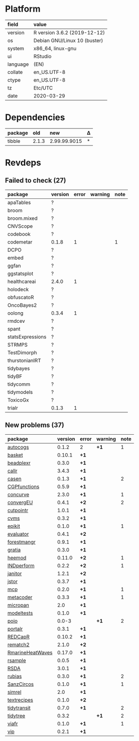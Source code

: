 # Platform

|field    |value                        |
|:--------|:----------------------------|
|version  |R version 3.6.2 (2019-12-12) |
|os       |Debian GNU/Linux 10 (buster) |
|system   |x86_64, linux-gnu            |
|ui       |RStudio                      |
|language |(EN)                         |
|collate  |en_US.UTF-8                  |
|ctype    |en_US.UTF-8                  |
|tz       |Etc/UTC                      |
|date     |2020-03-29                   |

# Dependencies

|package |old   |new          |Δ  |
|:-------|:-----|:------------|:--|
|tibble  |2.1.3 |2.99.99.9015 |*  |

# Revdeps

## Failed to check (27)

|package          |version |error |warning |note |
|:----------------|:-------|:-----|:-------|:----|
|apaTables        |?       |      |        |     |
|broom            |?       |      |        |     |
|broom.mixed      |?       |      |        |     |
|CNVScope         |?       |      |        |     |
|codebook         |?       |      |        |     |
|codemetar        |0.1.8   |1     |        |1    |
|DCPO             |?       |      |        |     |
|embed            |?       |      |        |     |
|ggfan            |?       |      |        |     |
|ggstatsplot      |?       |      |        |     |
|healthcareai     |2.4.0   |1     |        |     |
|holodeck         |?       |      |        |     |
|obfuscatoR       |?       |      |        |     |
|OncoBayes2       |?       |      |        |     |
|oolong           |0.3.4   |1     |        |     |
|rmdcev           |?       |      |        |     |
|spant            |?       |      |        |     |
|statsExpressions |?       |      |        |     |
|STRMPS           |?       |      |        |     |
|TestDimorph      |?       |      |        |     |
|thurstonianIRT   |?       |      |        |     |
|tidybayes        |?       |      |        |     |
|tidyBF           |?       |      |        |     |
|tidycomm         |?       |      |        |     |
|tidymodels       |?       |      |        |     |
|ToxicoGx         |?       |      |        |     |
|trialr           |0.1.3   |1     |        |     |

## New problems (37)

|package                                          |version |error  |warning |note |
|:------------------------------------------------|:-------|:------|:-------|:----|
|[autocogs](problems.md#autocogs)                 |0.1.2   |2      |__+1__  |1    |
|[basket](problems.md#basket)                     |0.10.1  |__+1__ |        |     |
|[beadplexr](problems.md#beadplexr)               |0.3.0   |__+1__ |        |     |
|[callr](problems.md#callr)                       |3.4.3   |__+1__ |        |     |
|[casen](problems.md#casen)                       |0.1.3   |__+1__ |        |2    |
|[CGPfunctions](problems.md#cgpfunctions)         |0.5.9   |__+1__ |        |     |
|[concurve](problems.md#concurve)                 |2.3.0   |__+1__ |        |1    |
|[convergEU](problems.md#convergeu)               |0.4.1   |__+2__ |        |2    |
|[cutpointr](problems.md#cutpointr)               |1.0.1   |__+1__ |        |     |
|[cvms](problems.md#cvms)                         |0.3.2   |__+1__ |        |     |
|[epikit](problems.md#epikit)                     |0.1.0   |__+1__ |        |1    |
|[evaluator](problems.md#evaluator)               |0.4.1   |__+2__ |        |     |
|[forestmangr](problems.md#forestmangr)           |0.9.1   |__+1__ |        |     |
|[gratia](problems.md#gratia)                     |0.3.0   |__+1__ |        |     |
|[heemod](problems.md#heemod)                     |0.11.0  |__+2__ |        |1    |
|[INDperform](problems.md#indperform)             |0.2.2   |__+2__ |        |1    |
|[janitor](problems.md#janitor)                   |1.2.1   |__+2__ |        |     |
|[jstor](problems.md#jstor)                       |0.3.7   |__+1__ |        |     |
|[mcp](problems.md#mcp)                           |0.2.0   |__+1__ |        |1    |
|[metacoder](problems.md#metacoder)               |0.3.3   |__+1__ |        |1    |
|[micropan](problems.md#micropan)                 |2.0     |__+1__ |        |     |
|[modeltests](problems.md#modeltests)             |0.1.0   |__+1__ |        |     |
|[poio](problems.md#poio)                         |0.0-3   |       |__+1__  |2    |
|[portalr](problems.md#portalr)                   |0.3.1   |__+1__ |        |     |
|[REDCapR](problems.md#redcapr)                   |0.10.2  |__+1__ |        |     |
|[rematch2](problems.md#rematch2)                 |2.1.0   |__+2__ |        |     |
|[RmarineHeatWaves](problems.md#rmarineheatwaves) |0.17.0  |__+1__ |        |     |
|[rsample](problems.md#rsample)                   |0.0.5   |__+1__ |        |     |
|[RSDA](problems.md#rsda)                         |3.0.1   |__+1__ |        |     |
|[rubias](problems.md#rubias)                     |0.3.0   |__+1__ |        |2    |
|[SanzCircos](problems.md#sanzcircos)             |0.1.0   |__+1__ |        |1    |
|[simrel](problems.md#simrel)                     |2.0     |__+1__ |        |     |
|[textrecipes](problems.md#textrecipes)           |0.1.0   |__+2__ |        |     |
|[tidytransit](problems.md#tidytransit)           |0.7.0   |__+1__ |        |2    |
|[tidytree](problems.md#tidytree)                 |0.3.2   |       |__+1__  |2    |
|[viafr](problems.md#viafr)                       |0.1.0   |__+1__ |        |1    |
|[vip](problems.md#vip)                           |0.2.1   |__+1__ |        |     |

